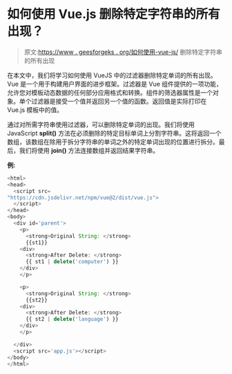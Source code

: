 # 如何使用 Vue.js 删除特定字符串的所有出现？

> 原文:[https://www . geesforgeks . org/如何使用-vue-js/](https://www.geeksforgeeks.org/how-to-delete-all-occurrences-of-a-particular-string-using-vue-js/) 删除特定字符串的所有出现

在本文中，我们将学习如何使用 VueJS 中的过滤器删除特定单词的所有出现。Vue 是一个用于构建用户界面的进步框架。过滤器是 Vue 组件提供的一项功能，允许您对模板动态数据的任何部分应用格式和转换。组件的筛选器属性是一个对象。单个过滤器是接受一个值并返回另一个值的函数。返回值是实际打印在 Vue.js 模板中的值。

通过对所需字符串使用过滤器，可以删除特定单词的出现。我们将使用 JavaScript **split()** 方法在必须删除的特定目标单词上分割字符串。这将返回一个数组，该数组在除用于拆分字符串的单词之外的特定单词出现的位置进行拆分。最后，我们将使用 **join()** 方法连接数组并返回结果字符串。

**例:**

```js
<html>
<head>
  <script src=
"https://cdn.jsdelivr.net/npm/vue@2/dist/vue.js">
  </script>
</head>
<body>
  <div id='parent'>
    <p>
      <strong>Original String: </strong>
      {{st1}}
    <div>
      <strong>After Delete: </strong> 
      {{ st1 | delete('computer') }}
    </div>
    </p>

    <p>
      <strong>Original String: </strong>
      {{st2}}
    <div>
      <strong>After Delete: </strong> 
      {{ st2 | delete('language') }}
    </div>
    </p>

  </div>
  <script src='app.js'></script>
</body>
</html>
```